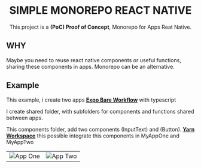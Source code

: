 <h1 align="center">SIMPLE MONOREPO REACT NATIVE</h1>

<p align="center">
This project is a <strong>(PoC) Proof of Concept</strong>, Monorepo for Apps Reat Native. 
</p>

<h2>WHY</h2>
<p>
Maybe you need to reuse react native components or useful functions, sharing these components in apps. Monorepo can be an alternative.
</p>

<h2>Example</h2>

<p>This example, i create two apps <strong><a href="https://docs.expo.dev/bare/exploring-bare-workflow/">Expo Bare Workflow</a></strong> with typescript</p>

<p>I create shared folder, with subfolders for components and functions shared between apps.</p>
<p>This components folder, add two components (InputText) and (Button).<strong> <a href="https://classic.yarnpkg.com/en/docs/workspaces/">Yarn Workspace</a></strong> this possible integrate this components in MyAppOne and MyAppTwo</p> 
<table align="center">
  <tr>
    <td>
    <img src="https://user-images.githubusercontent.com/729786/134035465-a29ef01b-6300-4b4c-8391-b23a965e0e25.png" alt="App One" />
    </td>
    <td>
    <img src="https://user-images.githubusercontent.com/729786/134035681-5752e888-557d-40ff-912c-100669296aa5.png" alt="App Two" />
    </td>
  </tr>
</table>

